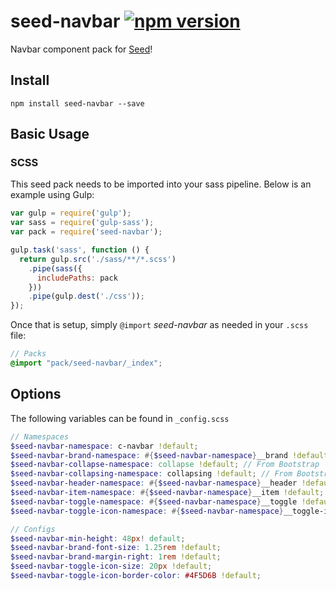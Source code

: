 # seed-navbar [![npm version](https://badge.fury.io/js/seed-navbar.svg)](https://badge.fury.io/js/seed-navbar)

Navbar component pack for [Seed](https://github.com/helpscout/seed)!

## Install
```
npm install seed-navbar --save
```


## Basic Usage

### SCSS
This seed pack needs to be imported into your sass pipeline. Below is an example using Gulp:


```javascript
var gulp = require('gulp');
var sass = require('gulp-sass');
var pack = require('seed-navbar');

gulp.task('sass', function () {
  return gulp.src('./sass/**/*.scss')
    .pipe(sass({
      includePaths: pack
    }))
    .pipe(gulp.dest('./css'));
});
```

Once that is setup, simply `@import` *seed-navbar* as needed in your `.scss` file:

```scss
// Packs
@import "pack/seed-navbar/_index";
```

## Options

The following variables can be found in `_config.scss`

```scss
// Namespaces
$seed-navbar-namespace: c-navbar !default;
$seed-navbar-brand-namespace: #{$seed-navbar-namespace}__brand !default;
$seed-navbar-collapse-namespace: collapse !default; // From Bootstrap
$seed-navbar-collapsing-namespace: collapsing !default; // From Bootstrap
$seed-navbar-header-namespace: #{$seed-navbar-namespace}__header !default;
$seed-navbar-item-namespace: #{$seed-navbar-namespace}__item !default;
$seed-navbar-toggle-namespace: #{$seed-navbar-namespace}__toggle !default;
$seed-navbar-toggle-icon-namespace: #{$seed-navbar-namespace}__toggle-icon !default;

// Configs
$seed-navbar-min-height: 48px! default;
$seed-navbar-brand-font-size: 1.25rem !default;
$seed-navbar-brand-margin-right: 1rem !default;
$seed-navbar-toggle-icon-size: 20px !default;
$seed-navbar-toggle-icon-border-color: #4F5D6B !default;
```
